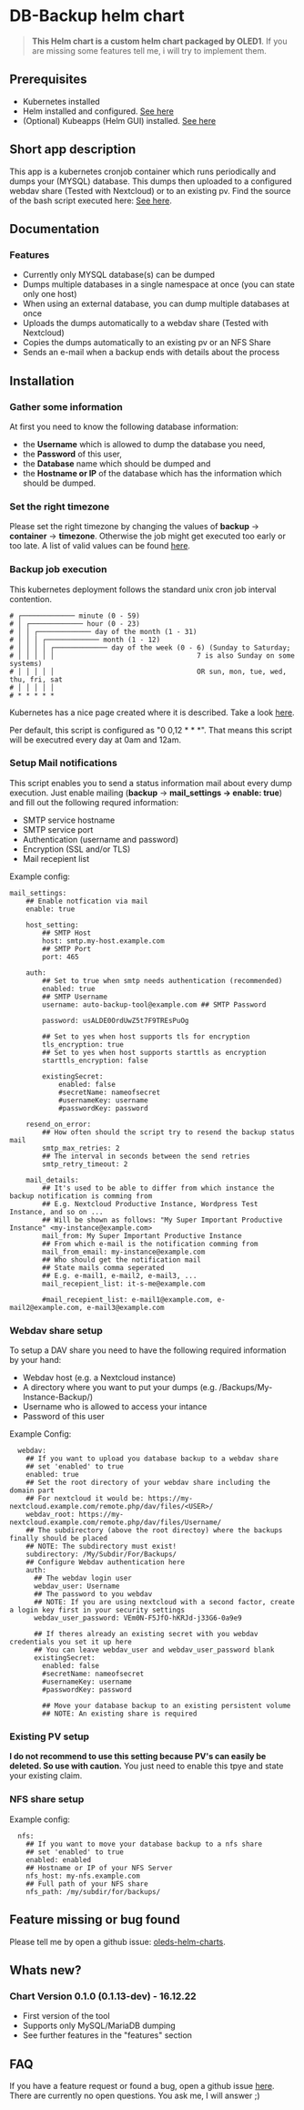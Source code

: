# DB-Backup helm chart

> **This Helm chart is a custom helm chart packaged by OLED1**.
> If you are missing some features tell me, i will try to implement them.

## Prerequisites
- Kubernetes installed
- Helm installed and configured. [See here](https://helm.sh/docs/intro/install/)
- (Optional) Kubeapps (Helm GUI) installed. [See here](https://tanzu.vmware.com/developer/guides/kubeapps-gs/)

## Short app description
This app is a kubernetes cronjob container which runs periodically and dumps your (MYSQL) database.
This dumps then uploaded to a configured webdav share (Tested with Nextcloud) or to an existing pv.
Find the source of the bash script executed here: [See here](https://github.com/OLED1/oleds-helm-charts/blob/main/development/db-backup/db-backup-app-src/backup-db.sh).

## Documentation
### Features
- Currently only MYSQL database(s) can be dumped
- Dumps multiple databases in a single namespace at once (you can state only one host)
- When using an external database, you can dump multiple databases at once
- Uploads the dumps automatically to a webdav share (Tested with Nextcloud)
- Copies the dumps automatically to an existing pv or an NFS Share
- Sends an e-mail when a backup ends with details about the process

## Installation
### Gather some information
At first you need to know the following database information:
- the **Username** which is allowed to dump the database you need,
- the **Password** of this user,
- the **Database** name which should be dumped and
- the **Hostname or IP** of the database which has the information which should be dumped.

### Set the right timezone
Please set the right timezone by changing the values of **backup** -> **container** -> **timezone**. Otherwise the job might get executed too early or too late.
A list of valid values can be found [here](https://manpages.ubuntu.com/manpages/xenial/man3/DateTime::TimeZone::Catalog.3pm.html).

### Backup job execution
This kubernetes deployment follows the standard unix cron job interval contention.
```
# ┌───────────── minute (0 - 59)
# │ ┌───────────── hour (0 - 23)
# │ │ ┌───────────── day of the month (1 - 31)
# │ │ │ ┌───────────── month (1 - 12)
# │ │ │ │ ┌───────────── day of the week (0 - 6) (Sunday to Saturday;
# │ │ │ │ │                                   7 is also Sunday on some systems)
# │ │ │ │ │                                   OR sun, mon, tue, wed, thu, fri, sat
# │ │ │ │ │
# * * * * *
```
Kubernetes has a nice page created where it is described. Take a look [here](https://kubernetes.io/docs/concepts/workloads/controllers/cron-jobs/).

Per default, this script is configured as "0 0,12 * * *". That means this script will be executred every day at 0am and 12am.

### Setup Mail notifications
This script enables you to send a status information mail about every dump execution.
Just enable mailing (**backup** -> **mail_settings -> enable: true**) and fill out the following requred information:
- SMTP service hostname
- SMTP service port
- Authentication (username and password)
- Encryption (SSL and/or TLS)
- Mail recepient list

Example config:
```
mail_settings:
    ## Enable notfication via mail
    enable: true

    host_setting:
        ## SMTP Host
        host: smtp.my-host.example.com
        ## SMTP Port
        port: 465

    auth:
        ## Set to true when smtp needs authentication (recommended)
        enabled: true
        ## SMTP Username
        username: auto-backup-tool@example.com ## SMTP Password

        password: usALDE0OrdUwZ5t7F9TREsPuOg 
        
        ## Set to yes when host supports tls for encryption
        tls_encryption: true
        ## Set to yes when host supports starttls as encryption
        starttls_encryption: false

        existingSecret:
            enabled: false
            #secretName: nameofsecret
            #usernameKey: username
            #passwordKey: password

    resend_on_error:
        ## How often should the script try to resend the backup status mail
        smtp_max_retries: 2
        ## The interval in seconds between the send retries
        smtp_retry_timeout: 2

    mail_details:
        ## It's used to be able to differ from which instance the backup notification is comming from
        ## E.g. Nextcloud Productive Instance, Wordpress Test Instance, and so on ...
        ## Will be shown as follows: "My Super Important Productive Instance" <my-instance@example.com>
        mail_from: My Super Important Productive Instance
        ## From which e-mail is the notification comming from
        mail_from_email: my-instance@example.com
        ## Who should get the notification mail
        ## State mails comma seperated
        ## E.g. e-mail1, e-mail2, e-mail3, ...
        mail_recepient_list: it-s-me@example.com

        #mail_recepient_list: e-mail1@example.com, e-mail2@example.com, e-mail3@example.com
```

### Webdav share setup
To setup a DAV share you need to have the following required information by your hand:
- Webdav host (e.g. a Nextcloud instance)
- A directory where you want to put your dumps (e.g. /Backups/My-Instance-Backup/)
- Username who is allowed to access your intance
- Password of this user

Example Config:
```
  webdav:
    ## If you want to upload you database backup to a webdav share
    ## set 'enabled' to true
    enabled: true
    ## Set the root directory of your webdav share including the domain part
    ## For nextcloud it would be: https://my-nextcloud.example.com/remote.php/dav/files/<USER>/
    webdav_root: https://my-nextcloud.example.com/remote.php/dav/files/Username/
    ## The subdirectory (above the root directoy) where the backups finally should be placed
    ## NOTE: The subdirectory must exist!
    subdirectory: /My/Subdir/For/Backups/
    ## Configure Webdav authentication here
    auth:
      ## The webdav login user
      webdav_user: Username
      ## The password to you webdav
      ## NOTE: If you are using nextcloud with a second factor, create a login key first in your security settings
      webdav_user_password: VEm0N-F5JfO-hKRJd-j33G6-0a9e9

      ## If theres already an existing secret with you webdav credentials you set it up here
      ## You can leave webdav_user and webdav_user_password blank
      existingSecret:
        enabled: false
        #secretName: nameofsecret
        #usernameKey: username
        #passwordKey: password

        ## Move your database backup to an existing persistent volume
        ## NOTE: An existing share is required
```

### Existing PV setup
**I do not recommend to use this setting because PV's can easily be deleted. So use with caution.**
You just need to enable this tpye and state your existing claim.

### NFS share setup
Example config:
```
  nfs:
    ## If you want to move your database backup to a nfs share
    ## set 'enabled' to true
    enabled: enabled
    ## Hostname or IP of your NFS Server
    nfs_host: my-nfs.example.com
    ## Full path of your NFS share
    nfs_path: /my/subdir/for/backups/
```

## Feature missing or bug found
Please tell me by open a github issue: [oleds-helm-charts](https://github.com/OLED1/oleds-helm-charts).

## Whats new?
### Chart Version 0.1.0 (0.1.13-dev) - 16.12.22
- First version of the tool
- Supports only MySQL/MariaDB dumping
- See further features in the "features" section

## FAQ
If you have a feature request or found a bug, open a github issue [here](https://github.com/OLED1/oleds-helm-charts).
There are currently no open questions. You ask me, I will answer ;)
